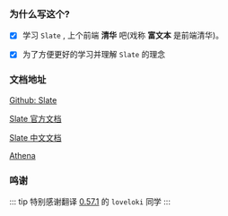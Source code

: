 ### 为什么写这个?

- [x] 学习 `Slate` ,  上个前端 **清华** 吧(戏称 **富文本** 是前端清华)。

- [x] 为了方便更好的学习并理解 `Slate` 的理念

### 文档地址

[Github: Slate](https://github.com/ianstormtaylor/slate)

[Slate 官方文档](http://slatejs.org)

[Slate 中文文档](http://rain120.github.io/athena/zh/slate/SlateStart.html)

[Athena](https://github.com/Rain120/athena)

### 鸣谢

::: tip
特别感谢翻译 [0.57.1](https://github.com/loveloki/slate-docs-cn) 的 `loveloki` 同学
:::
